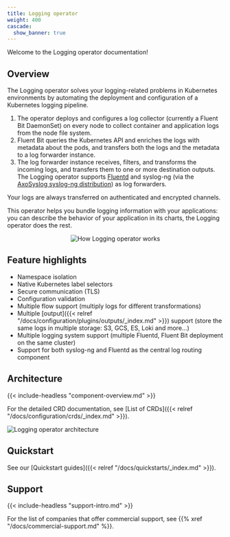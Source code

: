 ```yaml
---
title: Logging operator
weight: 400
cascade:
  show_banner: true
---
```


Welcome to the Logging operator documentation!

## Overview

The Logging operator solves your logging-related problems in Kubernetes environments by automating the deployment and configuration of a Kubernetes logging pipeline.

1. The operator deploys and configures a log collector (currently a Fluent Bit DaemonSet) on every node to collect container and application logs from the node file system.
1. Fluent Bit queries the Kubernetes API and enriches the logs with metadata about the pods, and transfers both the logs and the metadata to a log forwarder instance.
1. The log forwarder instance receives, filters, and transforms the incoming logs, and transfers them to one or more destination outputs. The Logging operator supports [Fluentd](https://www.fluentd.org/) and syslog-ng (via the [AxoSyslog syslog-ng distribution](https://axoflow.com/docs/axosyslog-core/)) as log forwarders.

Your logs are always transferred on authenticated and encrypted channels.

This operator helps you bundle logging information with your applications: you can describe the behavior of your application in its charts, the Logging operator does the rest.

<p align="center"><img src="img/logging_operator_flow.png" alt="How Logging operator works" ></p>

## Feature highlights

- Namespace isolation
- Native Kubernetes label selectors
- Secure communication (TLS)
- Configuration validation
- Multiple flow support (multiply logs for different transformations)
- Multiple [output]({{< relref "/docs/configuration/plugins/outputs/_index.md" >}}) support (store the same logs in multiple storage: S3, GCS, ES, Loki and more...)
- Multiple logging system support (multiple Fluentd, Fluent Bit deployment on the same cluster)
- Support for both syslog-ng and Fluentd as the central log routing component

## Architecture

{{< include-headless "component-overview.md" >}}

For the detailed CRD documentation, see [List of CRDs]({{< relref "/docs/configuration/crds/_index.md" >}}).

![Logging operator architecture](/docs/img/logging-operator-v2-architecture.png)

## Quickstart

See our [Quickstart guides]({{< relref "/docs/quickstarts/_index.md" >}}).

## Support

{{< include-headless "support-intro.md" >}}

For the list of companies that offer commercial support, see {{% xref "/docs/commercial-support.md" %}}.
